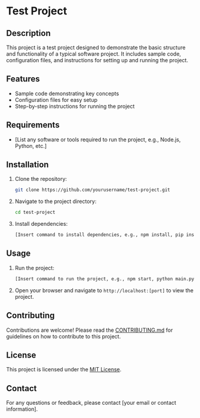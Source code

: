# Test Project

## Description

This project is a test project designed to demonstrate the basic structure and functionality of a typical software project. It includes sample code, configuration files, and instructions for setting up and running the project.

## Features

- Sample code demonstrating key concepts
- Configuration files for easy setup
- Step-by-step instructions for running the project

## Requirements

- [List any software or tools required to run the project, e.g., Node.js, Python, etc.]

## Installation

1. Clone the repository:
   ```sh
   git clone https://github.com/yourusername/test-project.git
   ```
2. Navigate to the project directory:
   ```sh
   cd test-project
   ```
3. Install dependencies:
   ```sh
   [Insert command to install dependencies, e.g., npm install, pip install -r requirements.txt, etc.]
   ```

## Usage

1. Run the project:
   ```sh
   [Insert command to run the project, e.g., npm start, python main.py, etc.]
   ```
2. Open your browser and navigate to `http://localhost:[port]` to view the project.

## Contributing

Contributions are welcome! Please read the [CONTRIBUTING.md](CONTRIBUTING.md) for guidelines on how to contribute to this project.

## License

This project is licensed under the [MIT License](LICENSE).

## Contact

For any questions or feedback, please contact [your email or contact information].
